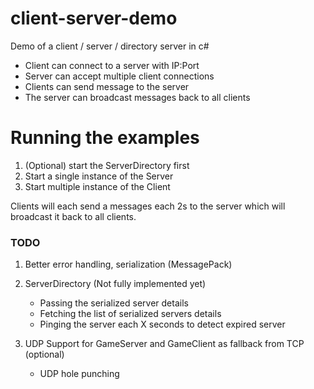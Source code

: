 # client-server-demo
Demo of a client / server / directory server in c#

+ Client can connect to a server with IP:Port
+ Server can accept multiple client connections
+ Clients can send message to the server
+ The server can broadcast messages back to all clients

# Running the examples

1. (Optional) start the ServerDirectory first
2. Start a single instance of the Server
3. Start multiple instance of the Client

Clients will each send a messages each 2s to the server which will broadcast it back to all clients.

### TODO
1. Better error handling, serialization (MessagePack)
2. ServerDirectory (Not fully implemented yet)
	+ Passing the serialized server details
	+ Fetching the list of serialized servers details
	+ Pinging the server each X seconds to detect expired server

3. UDP Support for GameServer and GameClient as fallback from TCP (optional)
	+ UDP hole punching
